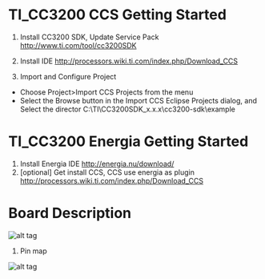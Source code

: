 # TI_CC3200 CCS Getting Started

1. Install CC3200 SDK, Update Service Pack
  http://www.ti.com/tool/cc3200SDK

2. Install IDE
   http://processors.wiki.ti.com/index.php/Download_CCS
3. Import and Configure Project
  - Choose Project>Import CCS Projects from the menu
  - Select the Browse button in the Import CCS Eclipse Projects dialog, and Select the director C:\TI\CC3200SDK_x.x.x\cc3200-sdk\example
  
# TI_CC3200 Energia Getting Started
1. Install Energia IDE
  http://energia.nu/download/
2. [optional] Get install CCS, CCS use energia as plugin
 http://processors.wiki.ti.com/index.php/Download_CCS

# Board Description

![alt tag](https://www.element14.com/community/dtss-images/uploads/devtool/diagram/large/SimpleLink+Wi-Fi+CC3200+LaunchPad+5511ec19a66c1.png)

1. Pin map

![alt tag](http://energia.nu/wordpress/wp-content/uploads/2014/06/LaunchPads-CC3200-%E2%80%94-Pins-Maps-12-28.jpeg)

